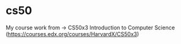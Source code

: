 # cs50 
My course work from -> CS50x3 Introduction to Computer Science (https://courses.edx.org/courses/HarvardX/CS50x3)
